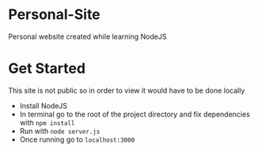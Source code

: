 # Personal-Site
Personal website created while learning NodeJS

# Get Started
This site is not public so in order to view it would have to be done locally
* Install NodeJS
* In terminal go to the root of the project directory and fix dependencies with `npm install`
* Run with `node server.js`
* Once running go to `localhost:3000`
